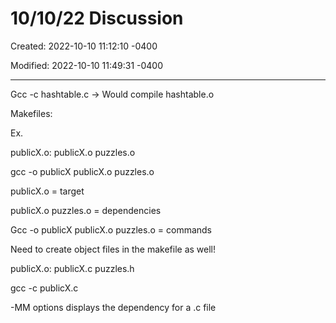 # 10/10/22 Discussion

Created: 2022-10-10 11:12:10 -0400

Modified: 2022-10-10 11:49:31 -0400

---

Gcc -c hashtable.c -> Would compile hashtable.o



Makefiles:



Ex.

publicX.o: publicX.o puzzles.o

gcc -o publicX publicX.o puzzles.o

publicX.o = target

publicX.o puzzles.o = dependencies

Gcc -o publicX publicX.o puzzles.o = commands



Need to create object files in the makefile as well!

publicX.o: publicX.c puzzles.h

gcc -c publicX.c

-MM options displays the dependency for a .c file




